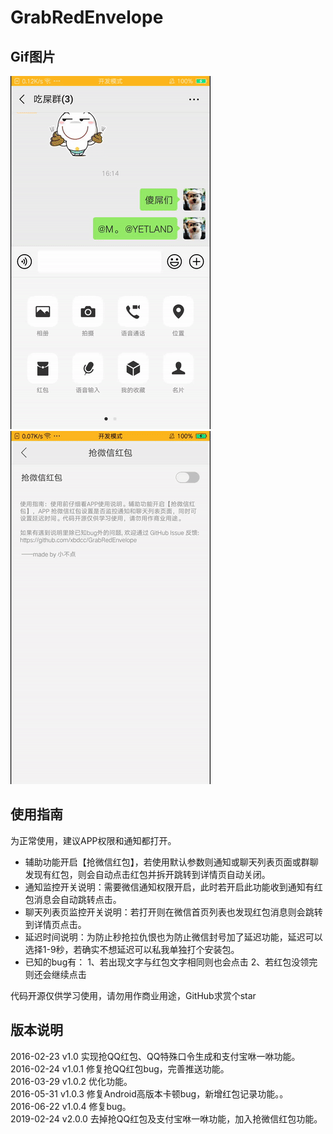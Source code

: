 # GrabRedEnvelope

## Gif图片
![gif1](record/device-2019-02-24-162111.gif)
![gif2](record/device-2019-02-24-162902.gif)

## 使用指南
为正常使用，建议APP权限和通知都打开。
- 辅助功能开启【抢微信红包】，若使用默认参数则通知或聊天列表页面或群聊发现有红包，则会自动点击红包并拆开跳转到详情页自动关闭。
- 通知监控开关说明：需要微信通知权限开启，此时若开启此功能收到通知有红包消息会自动跳转点击。
- 聊天列表页监控开关说明：若打开则在微信首页列表也发现红包消息则会跳转到详情页点击。
- 延迟时间说明：为防止秒抢拉仇恨也为防止微信封号加了延迟功能，延迟可以选择1-9秒，若确实不想延迟可以私我单独打个安装包。
- 已知的bug有：
1、若出现文字与红包文字相同则也会点击
2、若红包没领完则还会继续点击


代码开源仅供学习使用，请勿用作商业用途，GitHub求赏个star

## 版本说明
2016-02-23 v1.0 实现抢QQ红包、QQ特殊口令生成和支付宝咻一咻功能。<br>
2016-02-24 v1.0.1 修复抢QQ红包bug，完善推送功能。<br>
2016-03-29 v1.0.2 优化功能。<br>
2016-05-31 v1.0.3 修复Android高版本卡顿bug，新增红包记录功能。。<br>
2016-06-22 v1.0.4 修复bug。<br>
2019-02-24 v2.0.0 去掉抢QQ红包及支付宝咻一咻功能，加入抢微信红包功能。


